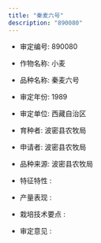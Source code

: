 ```yaml
---
title: "秦麦六号"
description: "890080"
---
```

* 审定编号:  890080

*  作物名称:  小麦

*  品种名称:  秦麦六号

*  审定年份:  1989

*  审定单位:  西藏自治区

* 育种者:  波密县农牧局

*  申请者:  波密县农牧局

*  品种来源:  波密县农牧局

*  特征特性 : 

 
*  产量表现 : 


*  栽培技术要点 : 


*  审定意见 : 

